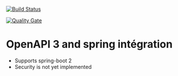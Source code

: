 [![Build Status](https://travis-ci.org/springdoc/springdoc-openapi.svg?branch=master)](https://travis-ci.org/springdoc/springdoc-openapi)

[![Quality Gate](https://sonarcloud.io/api/project_badges/measure?project=springdoc&metric=alert_status)](https://sonarcloud.io/dashboard?id=org.springdoc%3Aspringdoc-openapi-v3)

# OpenAPI 3 and spring intégration

- Supports spring-boot 2
- Security is not yet implemented
